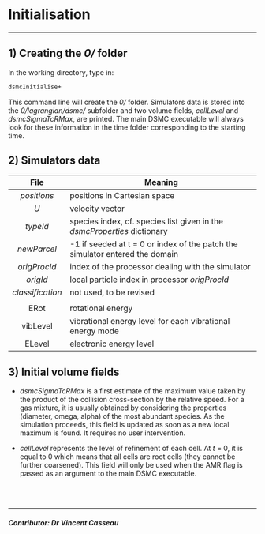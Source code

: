 # Initialisation

---
## 1) Creating the _0/_ folder  
In the working directory, type in:  
```sh
dsmcInitialise+
```
This command line will create the _0/_ folder. Simulators data is stored into the _0/lagrangian/dsmc/_ subfolder and two volume fields, _cellLevel_ and _dsmcSigmaTcRMax_, are printed. The main DSMC executable will always look for these information in the time folder corresponding to the starting time. 

## 2) Simulators data  

| File    | Meaning          |
|:-------------:|-------------|
| _positions_      | positions in Cartesian space |
| _U_      | velocity vector |
| _typeId_ | species index, cf. species list given in the _dsmcProperties_ dictionary |
| _newParcel_      | -1 if seeded at t = 0 or index of the patch the simulator entered the domain |
| _origProcId_ | index of the processor dealing with the simulator |
| _origId_ | local particle index in processor _origProcId_ |
| _classification_      | not used, to be revised |
|   |  |
| ERot      | rotational energy |
| vibLevel      | vibrational energy level for each vibrational energy mode |
| ELevel      | electronic energy level |

## 3) Initial volume fields  
+ _dsmcSigmaTcRMax_ is a first estimate of the maximum value taken by the product of the collision cross-section by the relative speed. For a gas mixture, it is usually obtained by considering the properties (diameter, omega, alpha) of the most abundant species. As the simulation proceeds, this field is updated as soon as a new local maximum is found. It requires no user intervention.

+ _cellLevel_ represents the level of refinement of each cell. At _t_ = 0, it is equal to 0 which means that all cells are root cells (they cannot be further coarsened). This field will only be used when the AMR flag is passed as an argument to the main DSMC executable.

<div class="paragraph"><p><br>
<br></p></div>

---

##### Contributor: Dr Vincent Casseau